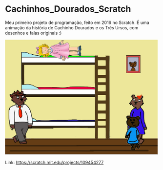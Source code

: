 <h1> Cachinhos_Dourados_Scratch </h1>
  
<p> Meu primeiro projeto de programação, feito em 2016 no Scratch. É uma animação da história de Cachinho Dourados e os Três Ursos, com desenhos e falas originais :) </p>

<a href="https://scratch.mit.edu/projects/109454277">
  <img src="https://github.com/Marinakrae/imagens_sites/blob/124a397c3986227dfbec9b607616b0daedf7329e/imagem_2022-03-08_224419.png" alt="Coala Shop 1" width="500"/>
</a>

Link: https://scratch.mit.edu/projects/109454277
